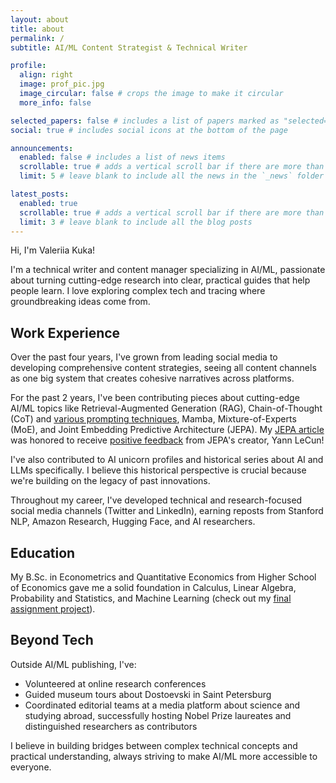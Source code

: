```yaml
---
layout: about
title: about
permalink: /
subtitle: AI/ML Content Strategist & Technical Writer

profile:
  align: right
  image: prof_pic.jpg
  image_circular: false # crops the image to make it circular
  more_info: false

selected_papers: false # includes a list of papers marked as "selected={true}"
social: true # includes social icons at the bottom of the page

announcements:
  enabled: false # includes a list of news items
  scrollable: true # adds a vertical scroll bar if there are more than 3 news items
  limit: 5 # leave blank to include all the news in the `_news` folder

latest_posts:
  enabled: true
  scrollable: true # adds a vertical scroll bar if there are more than 3 new posts items
  limit: 3 # leave blank to include all the blog posts
---
```


Hi, I'm Valeriia Kuka!

I'm a technical writer and content manager specializing in AI/ML, passionate about turning cutting-edge research into clear, practical guides that help people learn. I love exploring complex tech and tracing where groundbreaking ideas come from.

## Work Experience

Over the past four years, I've grown from leading social media to developing comprehensive content strategies, seeing all content channels as one big system that creates cohesive narratives across platforms.

For the past 2 years, I've been contributing pieces about cutting-edge AI/ML topics like Retrieval-Augmented Generation (RAG), Chain-of-Thought (CoT) and [various prompting techniques](https://learnprompting.org/docs/introduction), Mamba, Mixture-of-Experts (MoE), and Joint Embedding Predictive Architecture (JEPA). My [JEPA article](https://www.turingpost.com/p/jepa) was honored to receive [positive feedback](https://www.linkedin.com/posts/valeriia-kuka_im-thrilled-that-yann-lecun-mentioned-my-activity-7214878094174679040-XrCU) from JEPA's creator, Yann LeCun!

I've also contributed to AI unicorn profiles and historical series about AI and LLMs specifically. I believe this historical perspective is crucial because we're building on the legacy of past innovations.

Throughout my career, I've developed technical and research-focused social media channels (Twitter and LinkedIn), earning reposts from Stanford NLP, Amazon Research, Hugging Face, and AI researchers.

## Education

My B.Sc. in Econometrics and Quantitative Economics from Higher School of Economics gave me a solid foundation in Calculus, Linear Algebra, Probability and Statistics, and Machine Learning (check out my [final assignment project](github.com/kavaivaleri/Machine-Learning-Assignment)).

## Beyond Tech

Outside AI/ML publishing, I've:

- Volunteered at online research conferences
- Guided museum tours about Dostoevski in Saint Petersburg
- Coordinated editorial teams at a media platform about science and studying abroad, successfully hosting Nobel Prize laureates and distinguished researchers as contributors

I believe in building bridges between complex technical concepts and practical understanding, always striving to make AI/ML more accessible to everyone.
